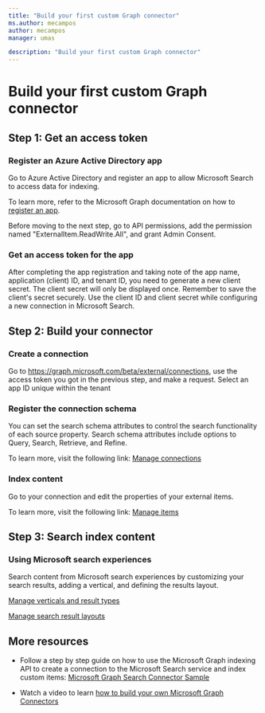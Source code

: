 ```yaml
---
title: "Build your first custom Graph connector"
ms.author: mecampos
author: mecampos
manager: umas

description: "Build your first custom Graph connector"
---
```


# Build your first custom Graph connector

## Step 1: Get an access token

### Register an Azure Active Directory app
Go to Azure Active Directory and register an app to allow Microsoft Search to access data for indexing. 

To learn more, refer to the Microsoft Graph documentation on how to [register an app](https://docs.microsoft.com/en-us/graph/auth-register-app-v2).

Before moving to the next step, go to API permissions, add the permission named "ExternalItem.ReadWrite.All", and grant Admin Consent.

### Get an access token for the app
After completing the app registration and taking note of the app name, application (client) ID, and tenant ID, you need to generate a new client secret. The client secret will only be displayed once. Remember to save the client's secret securely. Use the client ID and client secret while configuring a new connection in Microsoft Search.

## Step 2: Build your connector

### Create a connection
Go to https://graph.microsoft.com/beta/external/connections, use the access token you got in the previous step, and make a request.
Select an app ID unique within the tenant

### Register the connection schema
You can set the search schema attributes to control the search functionality of each source property. Search schema attributes include options to Query, Search, Retrieve, and Refine.

To learn more, visit the following link: [Manage connections](https://docs.microsoft.com/en-us/graph/search-index-manage-schema)

### Index content
Go to your connection and edit the properties of your external items.

To learn more, visit the following link: [Manage items](https://docs.microsoft.com/en-us/graph/search-index-manage-items#access-control-list)

## Step 3: Search index content

### Using Microsoft search experiences
Search content from Microsoft search experiences by customizing your search results, adding a vertical, and defining the results layout.

[Manage verticals and result types](https://docs.microsoft.com/en-us/microsoftsearch/customize-search-page)

[Manage search result layouts](https://docs.microsoft.com/en-us/microsoftsearch/customize-results-layout)

## More resources

- Follow a step by step guide on how to use the Microsoft Graph indexing API to create a connection to the Microsoft Search service and index custom items: [Microsoft Graph Search Connector Sample](https://github.com/microsoftgraph/msgraph-search-connector-sample)

- Watch a video to learn [how to build your own Microsoft Graph Connectors](https://www.youtube.com/watch?v=S6s-bvvtDZk)
<!--- > [!VIDEO https://www.youtube.com/watch?v=S6s-bvvtDZk] --->
